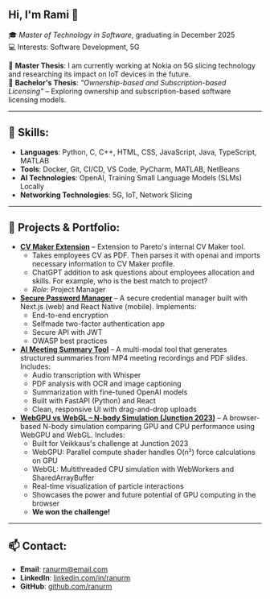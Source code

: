 ## Hi, I'm Rami 👋

🎓 *Master of Technology in Software*, graduating in December 2025  
💻 Interests: Software Development, 5G

🔭 **Master Thesis**: I am currently working at Nokia on 5G slicing technology and researching its impact on IoT devices in the future.  
📘 **Bachelor's Thesis**: *"Ownership-based and Subscription-based Licensing"* – Exploring ownership and subscription-based software licensing models.

---

## 🔧 Skills:

- **Languages**: Python, C, C++, HTML, CSS, JavaScript, Java, TypeScript, MATLAB
- **Tools**: Docker, Git, CI/CD, VS Code, PyCharm, MATLAB, NetBeans
- **AI Technologies**: OpenAI, Training Small Language Models (SLMs) Locally
- **Networking Technologies**: 5G, IoT, Network Slicing

---

## 🚀 Projects & Portfolio:

- **[CV Maker Extension](https://github.com/Pareto-Software/cv-maker-extension)** – Extension to Pareto's internal CV Maker tool.
  - Takes employees CV as PDF. Then parses it with openai and imports necessary information to CV Maker profile.
  - ChatGPT addition to ask questions about employees allocation and skills. For example, who is the best match to project?
  - *Role*: Project Manager
- **[Secure Password Manager](https://github.com/ranurm/secure-password-manager)** – A secure credential manager built with Next.js (web) and React Native (mobile). Implements:
  - End-to-end encryption
  - Selfmade two-factor authentication app
  - Secure API with JWT
  - OWASP best practices
- **[AI Meeting Summary Tool](https://github.com/ranurm/finetuned-summary-ai)** – A multi-modal tool that generates structured summaries from MP4 meeting recordings and PDF slides. Includes:
  - Audio transcription with Whisper
  - PDF analysis with OCR and image captioning
  - Summarization with fine-tuned OpenAI models
  - Built with FastAPI (Python) and React
  - Clean, responsive UI with drag-and-drop uploads
- **[WebGPU vs WebGL – N-body Simulation (Junction 2023)](https://github.com/ottohh/Junction2023)** – A browser-based N-body simulation comparing GPU and CPU performance using WebGPU and WebGL. Includes:
  - Built for Veikkaus's challenge at Junction 2023
  - WebGPU: Parallel compute shader handles O(n²) force calculations on GPU
  - WebGL: Multithreaded CPU simulation with WebWorkers and SharedArrayBuffer
  - Real-time visualization of particle interactions
  - Showcases the power and future potential of GPU computing in the browser  
  - **We won the challenge!**

---

## 📫 Contact:

- **Email**: ranurm@email.com
- **LinkedIn**: [linkedin.com/in/ranurm](https://www.linkedin.com/in/ranurm)
- **GitHub**: [github.com/ranurm](https://github.com/ranurm)
<!--
**ranurm/ranurm** is a ✨ _special_ ✨ repository because its `README.md` (this file) appears on your GitHub profile.

Here are some ideas to get you started:

- 🔭 I’m currently working on ...
- 🌱 I’m currently learning ...
- 👯 I’m looking to collaborate on ...
- 🤔 I’m looking for help with ...
- 💬 Ask me about ...
- 📫 How to reach me: ...
- 😄 Pronouns: ...
- ⚡ Fun fact: ...
-->

